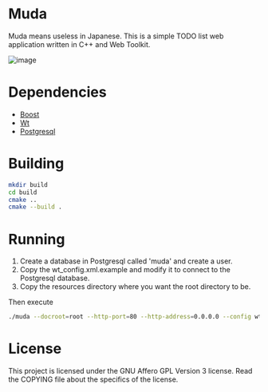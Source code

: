 Muda
========================


Muda means useless in Japanese. This is a simple TODO list web application written in
C++ and Web Toolkit. 

![image](https://github.com/user-attachments/assets/a7f1db44-b9b9-4e96-834a-c7926ba40ee5)



Dependencies
========================

- [Boost](http://www.boost.org/)
- [Wt](http://www.webtoolkit.eu/wt)
- [Postgresql](http://www.postgresql.org/)

Building
========================

````bash
mkdir build
cd build
cmake ..
cmake --build . 
````

Running
=========================

1. Create a database in Postgresql called 'muda' and create a user.
2. Copy the wt_config.xml.example and modify it to connect to the Postgresql database.
3. Copy the resources directory where you want the root directory to be.

Then execute

```bash
./muda --docroot=root --http-port=80 --http-address=0.0.0.0 --config wt_config.xml
```


License
=========================
This project is licensed under the GNU Affero GPL Version 3 license.
Read the COPYING file about the specifics of the license.
